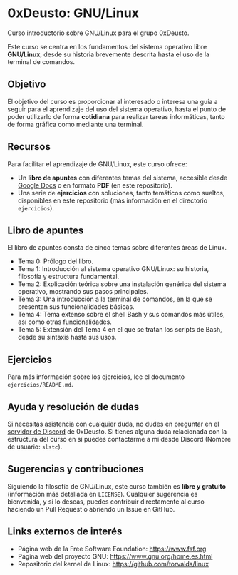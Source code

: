 # 0xDeusto: GNU/Linux
Curso introductorio sobre GNU/Linux para el grupo 0xDeusto.

Este curso se centra en los fundamentos del sistema operativo libre **GNU/Linux**, desde su historia brevemente descrita hasta el uso de la terminal de comandos.

## Objetivo
El objetivo del curso es proporcionar al interesado o interesa una guía a seguir para el aprendizaje del uso del sistema operativo, hasta el punto de poder utilizarlo de forma **cotidiana** para realizar tareas informáticas, tanto de forma gráfica como mediante una terminal.

## Recursos
Para facilitar el aprendizaje de GNU/Linux, este curso ofrece:

- Un **libro de apuntes** con diferentes temas del sistema, accesible desde [Google Docs](https://docs.google.com/document/d/1yMlr9AgBvUK2QCFYUT-2u7df2hNdHLt5DSHE0F_xZCU/edit?tab=t.0) o en formato **PDF** (en este repositorio).
- Una serie de **ejercicios** con soluciones, tanto temáticos como sueltos, disponibles en este repositorio (más información en el directorio `ejercicios`).

## Libro de apuntes
El libro de apuntes consta de cinco temas sobre diferentes áreas de Linux.

- Tema 0: Prólogo del libro.
- Tema 1: Introducción al sistema operativo GNU/Linux: su historia, filosofía y estructura fundamental.
- Tema 2: Explicación teórica sobre una instalación genérica del sistema operativo, mostrando sus pasos principales.
- Tema 3: Una introducción a la terminal de comandos, en la que se presentan sus funcionalidades básicas.
- Tema 4: Tema extenso sobre el shell Bash y sus comandos más útiles, así como otras funcionalidades.
- Tema 5: Extensión del Tema 4 en el que se tratan los scripts de Bash, desde su sintaxis hasta sus usos.

## Ejercicios
Para más información sobre los ejercicios, lee el documento `ejercicios/README.md`.

## Ayuda y resolución de dudas
Si necesitas asistencia con cualquier duda, no dudes en preguntar en el [servidor de Discord](https://discord.gg/2qPvfCxD9U) de 0xDeusto. Si tienes alguna duda relacionada con la estructura del curso en sí puedes contactarme a mí desde Discord (Nombre de usuario: `slstc`).

## Sugerencias y contribuciones
Siguiendo la filosofía de GNU/Linux, este curso también es **libre y gratuito** (información más detallada en `LICENSE`). Cualquier sugerencia es bienvenida, y si lo deseas, puedes contribuir directamente al curso haciendo un Pull Request o abriendo un Issue en GitHub.

## Links externos de interés
- Página web de la Free Software Foundation: https://www.fsf.org
- Página web del proyecto GNU: https://www.gnu.org/home.es.html
- Repositorio del kernel de Linux: https://github.com/torvalds/linux
